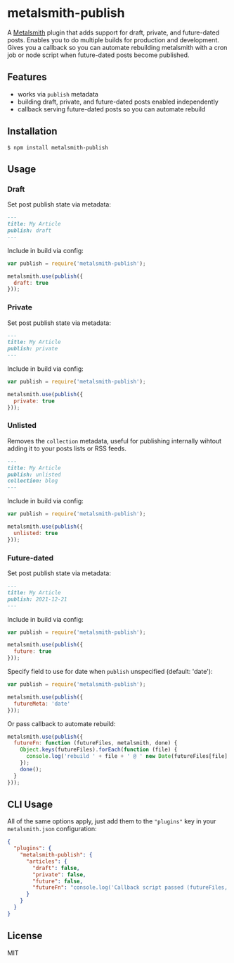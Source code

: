 # metalsmith-publish

A [Metalsmith](https://github.com/segmentio/metalsmith) plugin that adds support for draft, private, and future-dated posts. Enables you to do multiple builds for production and development. Gives you a callback so you can automate rebuilding metalsmith with a cron job or node script when future-dated posts become published.

## Features

  - works via `publish` metadata
  - building draft, private, and future-dated posts enabled independently
  - callback serving future-dated posts so you can automate rebuild

## Installation

    $ npm install metalsmith-publish

## Usage

### Draft

Set post publish state via metadata:

```markdown
---
title: My Article
publish: draft
---
```

Include in build via config:

```js
var publish = require('metalsmith-publish');

metalsmith.use(publish({
  draft: true
}));
```

### Private

Set post publish state via metadata:

```markdown
---
title: My Article
publish: private
---
```

Include in build via config:

```js
var publish = require('metalsmith-publish');

metalsmith.use(publish({
  private: true
}));
```

### Unlisted

Removes the `collection` metadata, useful for publishing internally wihtout adding it to your posts lists or RSS feeds.

```markdown
---
title: My Article
publish: unlisted
collection: blog
---
```

Include in build via config:

```js
var publish = require('metalsmith-publish');

metalsmith.use(publish({
  unlisted: true
}));
```

### Future-dated

Set post publish state via metadata:

```markdown
---
title: My Article
publish: 2021-12-21
---
```

Include in build via config:

```js
var publish = require('metalsmith-publish');

metalsmith.use(publish({
  future: true
}));
```

Specify field to use for date when `publish` unspecified (default: 'date'):

```js
var publish = require('metalsmith-publish');

metalsmith.use(publish({
  futureMeta: 'date'
}));
```

Or pass callback to automate rebuild:

```js
metalsmith.use(publish({
  futureFn: function (futureFiles, metalsmith, done) {
    Object.keys(futureFiles).forEach(function (file) {
      console.log('rebuild ' + file + ' @ ' new Date(futureFiles[file].publish).toTime());
    });
    done();
  }
}));
```

## CLI Usage

All of the same options apply, just add them to the `"plugins"` key in your `metalsmith.json` configuration:

```json
{
  "plugins": {
    "metalsmith-publish": {
      "articles": {
        "draft": false,
        "private": false,
        "future": false,
        "futureFn": "console.log('Callback script passed (futureFiles, metalsmith, done). E.g. futureFiles = ' + Object.keys(futureFiles).join(', ')); done();"
      }
    }
  }
}
```

## License

  MIT
